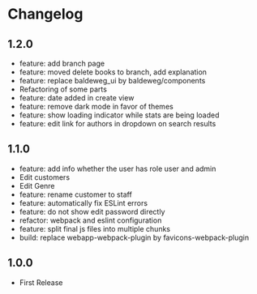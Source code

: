 # Changelog

## 1.2.0

- feature: add branch page
- feature: moved delete books to branch, add explanation
- feature: replace baldeweg_ui by baldeweg/components
- Refactoring of some parts
- feature: date added in create view
- feature: remove dark mode in favor of themes
- feature: show loading indicator while stats are being loaded
- feature: edit link for authors  in dropdown on search results

## 1.1.0

- feature: add info whether the user has role user and admin
- Edit customers
- Edit Genre
- feature: rename customer to staff
- feature: automatically fix ESLint errors
- feature: do not show edit password directly
- refactor: webpack and eslint configuration
- feature: split final js files into multiple chunks
- build: replace webapp-webpack-plugin by favicons-webpack-plugin

## 1.0.0

- First Release
